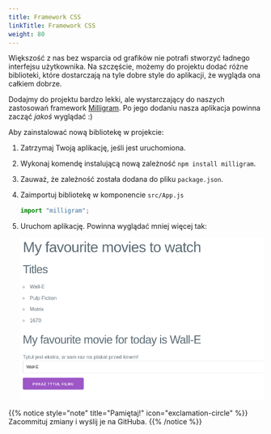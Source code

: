 ```yaml
---
title: Framework CSS
linkTitle: Framework CSS
weight: 80
---
```


Większość z nas bez wsparcia od grafików nie potrafi stworzyć ładnego interfejsu
użytkownika. Na szczęście, możemy do projektu dodać różne biblioteki, które
dostarczają na tyle dobre style do aplikacji, że wygląda ona całkiem dobrze.

Dodajmy do projektu bardzo lekki, ale wystarczający do naszych zastosowań
framework [Milligram](https://milligram.io/). Po jego dodaniu nasza aplikacja
powinna zacząć *jakoś* wyglądać :)

Aby zainstalować nową bibliotekę w projekcie:

1. Zatrzymaj Twoją aplikację, jeśli jest uruchomiona.
1. Wykonaj komendę instalującą nową zależność `npm install milligram`.
1. Zauważ, że zależność została dodana do pliku `package.json`.
1. Zaimportuj bibliotekę w komponencie `src/App.js`
    ```jsx
    import "milligram";
    ```
1. Uruchom aplikację. Powinna wyglądać mniej więcej tak:

   ![](16-milligram.png)

{{% notice style="note" title="Pamiętaj!" icon="exclamation-circle" %}}
Zacommituj zmiany i wyślij je na GitHuba.
{{% /notice %}}
